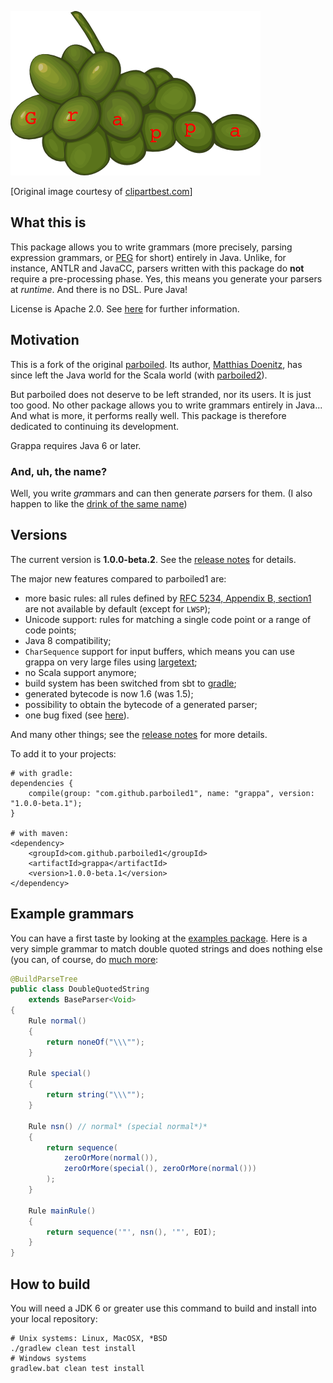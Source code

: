 ![logo](misc/grappa-logo.png)

\[Original image courtesy of [clipartbest.com](http://www.clipartbest.com/clipart-Kin5EMyiq)\]

## What this is

This package allows you to write grammars (more precisely, parsing expression grammars, or
[PEG](http://en.wikipedia.org/wiki/Parsing_expression_grammar) for short) entirely in Java. Unlike,
for instance, ANTLR and JavaCC, parsers written with this package do **not** require a
pre-processing phase. Yes, this means you generate your parsers at _runtime_. And there is no DSL.
Pure Java!

License is Apache 2.0. See [here](https://github.com/parboiled1/project-info) for further
information.

## Motivation

This is a fork of the original [parboiled](https://github.com/sirthias/parboiled). Its author,
[Matthias Doenitz](https://github.com/sirthias), has since left the Java world for the Scala world
(with [parboiled2](https://github.com/sirthias/parboiled2)).

But parboiled does not deserve to be left stranded, nor its users. It is just
too good. No other package allows you to write grammars entirely in Java... And
what is more, it performs really well. This package is therefore dedicated to
continuing its development.

Grappa requires Java 6 or later.

### And, uh, the name?

Well, you write <i>gra</i>mmars and can then generate <i>pa</i>rsers for them. (I also happen to
like the [drink of the same name](http://www.istitutograppa.org/))

## Versions

The current version is **1.0.0-beta.2**. See the [release notes](RELEASE-NOTES.md) for details.

The major new features compared to parboiled1 are:

* more basic rules: all rules defined by [RFC 5234, Appendix B,
  section1](https://tools.ietf.org/html/rfc5234#appendix-B.1) are not available by default (except
  for `LWSP`);
* Unicode support: rules for matching a single code point or a range of code points;
* Java 8 compatibility;
* `CharSequence` support for input buffers, which means you can use grappa on very large files using
  [largetext](https://github.com/fge/largetext);
* no Scala support anymore;
* build system has been switched from sbt to [gradle](http://gradle.org);
* generated bytecode is now 1.6 (was 1.5);
* possibility to obtain the bytecode of a generated parser;
* one bug fixed (see [here](https://github.com/parboiled1/parboiled-core/issues/1)).

And many other things; see the [release notes](RELEASE-NOTES.md) for more details.

To add it to your projects:

```
# with gradle:
dependencies {
    compile(group: "com.github.parboiled1", name: "grappa", version: "1.0.0-beta.1");
}

# with maven:
<dependency>
    <groupId>com.github.parboiled1</groupId>
    <artifactId>grappa</artifactId>
    <version>1.0.0-beta.1</version>
</dependency>
```

## Example grammars

You can have a first taste by looking at the [examples
package](https://github.com/parboiled1/parboiled-examples). Here is a very simple grammar to match
double quoted strings and does nothing else (you can, of course, do [much
more](https://github.com/parboiled1/parboiled/wiki):

```java
@BuildParseTree
public class DoubleQuotedString
    extends BaseParser<Void>
{
    Rule normal()
    {
        return noneOf("\\\"");
    }

    Rule special()
    {
        return string("\\\"");
    }

    Rule nsn() // normal* (special normal*)*
    {
        return sequence(
            zeroOrMore(normal()),
            zeroOrMore(special(), zeroOrMore(normal()))
        );
    }

    Rule mainRule()
    {
        return sequence('"', nsn(), '"', EOI);
    }
}
```

## How to build

You will need a JDK 6 or greater use this command to build and install into your local repository:

```
# Unix systems: Linux, MacOSX, *BSD
./gradlew clean test install
# Windows systems
gradlew.bat clean test install
```

